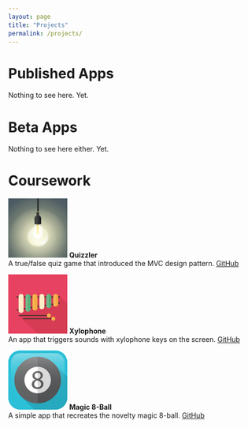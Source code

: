 ```yaml
---
layout: page
title: "Projects"
permalink: /projects/
---
```


# Published Apps

Nothing to see here. Yet.

# Beta Apps

Nothing to see here either. Yet.

# Coursework

![Quizzler Icon](assets/quizzler_Icon-40@3x.png)
**Quizzler** </br>
A true/false quiz game that introduced the MVC design pattern. [GitHub](https://github.com/howswift/complete-ios-bootcamp/pull/11)


![Xylophone Icon](assets/xylophone_Icon-40@3x.png)
**Xylophone** </br>
An app that triggers sounds with xylophone keys on the
screen.
[GitHub](https://github.com/howswift/complete-ios-bootcamp/pull/5)



![Magic 8-ball Icon](assets/magic8ball_Icon-40@3x.png)
**Magic 8-Ball** </br>
A simple app that recreates the novelty magic 8-ball.
[GitHub](https://github.com/howswift/complete-ios-bootcamp/pull/2)
